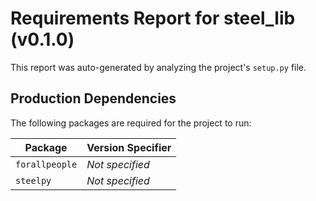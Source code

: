 # Requirements Report for steel_lib (v0.1.0)

This report was auto-generated by analyzing the project's `setup.py` file.

## Production Dependencies

The following packages are required for the project to run:

| Package        | Version Specifier |
|----------------|-------------------|
| `forallpeople` | *Not specified*   |
| `steelpy`      | *Not specified*   |